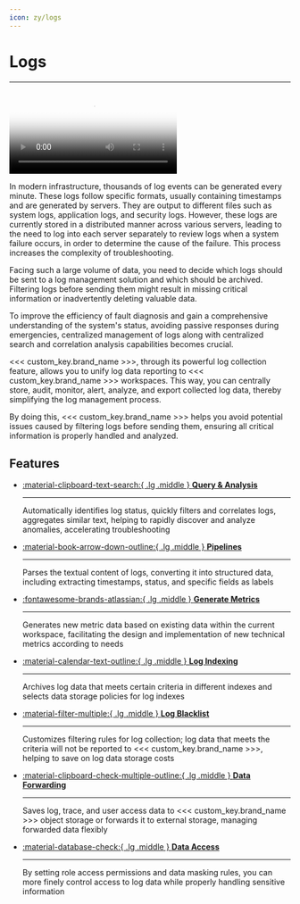 ```yaml
---
icon: zy/logs
---
```

# Logs
---

<video controls="controls" poster="https://static.<<< custom_key.brand_main_domain >>>/dataflux/help/video/log.png" >
      <source id="mp4" src="https://static.<<< custom_key.brand_main_domain >>>/dataflux/help/video/log.mp4" type="video/mp4">
</video>

In modern infrastructure, thousands of log events can be generated every minute. These logs follow specific formats, usually containing timestamps and are generated by servers. They are output to different files such as system logs, application logs, and security logs. However, these logs are currently stored in a distributed manner across various servers, leading to the need to log into each server separately to review logs when a system failure occurs, in order to determine the cause of the failure. This process increases the complexity of troubleshooting.

Facing such a large volume of data, you need to decide which logs should be sent to a log management solution and which should be archived. Filtering logs before sending them might result in missing critical information or inadvertently deleting valuable data.

To improve the efficiency of fault diagnosis and gain a comprehensive understanding of the system's status, avoiding passive responses during emergencies, centralized management of logs along with centralized search and correlation analysis capabilities becomes crucial.

<<< custom_key.brand_name >>>, through its powerful log collection feature, allows you to unify log data reporting to <<< custom_key.brand_name >>> workspaces. This way, you can centrally store, audit, monitor, alert, analyze, and export collected log data, thereby simplifying the log management process.

By doing this, <<< custom_key.brand_name >>> helps you avoid potential issues caused by filtering logs before sending them, ensuring all critical information is properly handled and analyzed.


## Features


<div class="grid cards" markdown>

- [:material-clipboard-text-search:{ .lg .middle } __Query & Analysis__](explorer.md)

    ---
    
    Automatically identifies log status, quickly filters and correlates logs, aggregates similar text, helping to rapidly discover and analyze anomalies, accelerating troubleshooting

- [:material-book-arrow-down-outline:{ .lg .middle } __Pipelines__](../pipeline/index.md)

    ---

    Parses the textual content of logs, converting it into structured data, including extracting timestamps, status, and specific fields as labels

- [:fontawesome-brands-atlassian:{ .lg .middle } __Generate Metrics__](generate-metrics.md)

    ---

    Generates new metric data based on existing data within the current workspace, facilitating the design and implementation of new technical metrics according to needs

- [:material-calendar-text-outline:{ .lg .middle } __Log Indexing__](./multi-index/index.md)

    ---

    Archives log data that meets certain criteria in different indexes and selects data storage policies for log indexes

- [:material-filter-multiple:{ .lg .middle } __Log Blacklist__](../management/overall-blacklist.md)  

    ---

    Customizes filtering rules for log collection; log data that meets the criteria will not be reported to <<< custom_key.brand_name >>>, helping to save on log data storage costs

- [:material-clipboard-check-multiple-outline:{ .lg .middle } __Data Forwarding__](../management/backup/index.md)
    
    ---

    Saves log, trace, and user access data to <<< custom_key.brand_name >>> object storage or forwards it to external storage, managing forwarded data flexibly

- [:material-database-check:{ .lg .middle } __Data Access__](../management/logdata-access.md)

    ---

    By setting role access permissions and data masking rules, you can more finely control access to log data while properly handling sensitive information
      
</div>